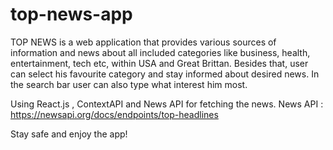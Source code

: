 # top-news-app
TOP NEWS is a web application that provides various sources of information and news about all included categories like business, health, entertainment, tech etc, within USA and Great Brittan. Besides that, user can select his favourite category and stay informed about desired news. In the search bar user can also type what interest him most. 

Using React.js , ContextAPI and News API for fetching the news.
News API : https://newsapi.org/docs/endpoints/top-headlines

Stay safe and enjoy the app!
